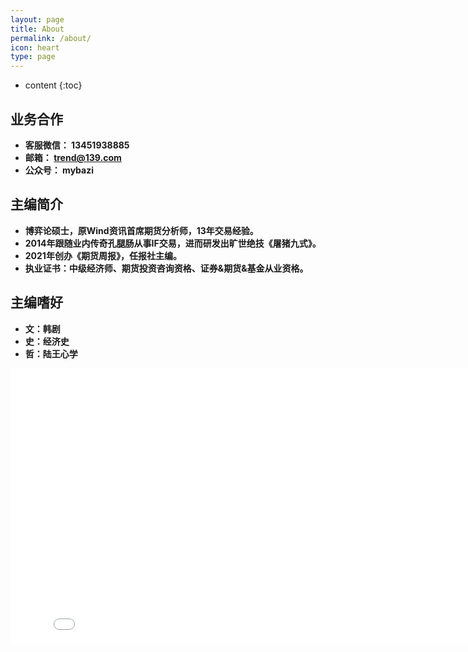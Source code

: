 ```yaml
---
layout: page
title: About
permalink: /about/
icon: heart
type: page
---
```


* content
{:toc}


## 业务合作
* **客服微信： 13451938885**
* **邮箱： trend@139.com**
* **公众号： mybazi**

## 主编简介
* **博弈论硕士，原Wind资讯首席期货分析师，13年交易经验。**
* **2014年跟随业内传奇孔腿肠从事IF交易，进而研发出旷世绝技《屠猪九式》。**
* **2021年创办《期货周报》，任报社主编。**
* **执业证书：中级经济师、期货投资咨询资格、证券&期货&基金从业资格。**

## 主编嗜好
* **文：韩剧**
* **史：经济史**
* **哲：陆王心学**
<iframe frameborder="0" width="825" height="440" iframe src="//player.bilibili.com/player.html?aid=18808058&bvid=BV1vW411e7Z7&cid=30675519&page=1" scrolling="no" border="0" frameborder="no" framespacing="0" allowfullscreen="true"> </iframe>
